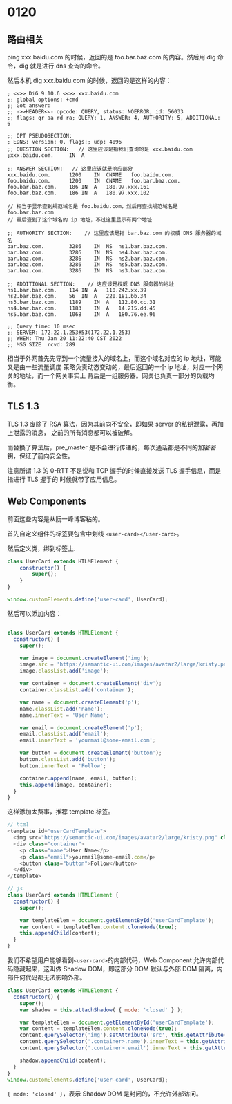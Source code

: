 # 0120    


## 路由相关

ping xxx.baidu.com 的时候，返回的是 foo.bar.baz.com 的内容。然后用 dig 命令，dig 就是进行 dns 查询的命令。   

然后本机 dig xxx.baidu.com 的时候，返回的是这样的内容：    


```
; <<>> DiG 9.10.6 <<>> xxx.baidu.com
;; global options: +cmd
;; Got answer:
;; ->>HEADER<<- opcode: QUERY, status: NOERROR, id: 56033
;; flags: qr aa rd ra; QUERY: 1, ANSWER: 4, AUTHORITY: 5, ADDITIONAL: 6

;; OPT PSEUDOSECTION:
; EDNS: version: 0, flags:; udp: 4096
;; QUESTION SECTION:   // 这里应该是指我们查询的是 xxx.baidu.com
;xxx.baidu.com.		IN	A

;; ANSWER SECTION:   // 这里应该就是响应部分
xxx.baidu.com.	    1200	IN	CNAME	foo.baidu.com.
foo.baidu.com.		1200	IN	CNAME	foo.bar.baz.com.
foo.bar.baz.com.	186	IN	A	180.97.xxx.161
foo.bar.baz.com.	186	IN	A	180.97.xxx.102

// 相当于显示查到规范域名是 foo.baidu.com，然后再查找规范域名是 foo.bar.baz.com
// 最后查到了这个域名的 ip 地址，不过这里显示有两个地址

;; AUTHORITY SECTION:    // 这里应该是指 bar.baz.com 的权威 DNS 服务器的域名
bar.baz.com.		3286	IN	NS	ns1.bar.baz.com.
bar.baz.com.		3286	IN	NS	ns4.bar.baz.com.
bar.baz.com.		3286	IN	NS	ns2.bar.baz.com.
bar.baz.com.		3286	IN	NS	ns5.bar.baz.com.
bar.baz.com.		3286	IN	NS	ns3.bar.baz.com.

;; ADDITIONAL SECTION:    // 这应该是权威 DNS 服务器的地址
ns1.bar.baz.com.	114	IN	A	110.242.xx.39
ns2.bar.baz.com.	56	IN	A	220.181.bb.34
ns3.bar.baz.com.	1189	IN	A	112.80.cc.31
ns4.bar.baz.com.	1183	IN	A	14.215.dd.45
ns5.bar.baz.com.	1068	IN	A	180.76.ee.96

;; Query time: 10 msec
;; SERVER: 172.22.1.253#53(172.22.1.253)
;; WHEN: Thu Jan 20 11:22:40 CST 2022
;; MSG SIZE  rcvd: 289
```    

相当于外网首先先导到一个流量接入的域名上，而这个域名对应的 ip 地址，可能又是由一些流量调度
策略负责动态变动的，最后返回的一个 ip 地址，对应一个网关的地址，而一个网关事实上
背后是一组服务器。网关也负责一部分的负载均衡。  


## TLS 1.3    

TLS 1.3 废除了 RSA 算法，因为其前向不安全，即如果 server 的私钥泄露，再加上泄露的消息，
之前的所有消息都可以被破解。   

而替换了算法后，pre_master 是不会进行传递的，每次通话都是不同的加密密钥，保证了前向安全性。   

注意所谓 1.3 的 0-RTT 不是说和 TCP 握手的时候直接发送 TLS 握手信息，而是指进行 TLS 握手的
时候就带了应用信息。   

## Web Components

前面这些内容是从阮一峰博客粘的。    

首先自定义组件的标签要包含中划线 `<user-card></user-card>`。    

然后定义类，绑到标签上.    

```js
class UserCard extends HTLMElement {
    constructor() {
        super();
    }
}

window.customElements.define('user-card', UserCard);
```     

然后可以添加内容：   

```js

class UserCard extends HTMLElement {
  constructor() {
    super();

    var image = document.createElement('img');
    image.src = 'https://semantic-ui.com/images/avatar2/large/kristy.png';
    image.classList.add('image');

    var container = document.createElement('div');
    container.classList.add('container');

    var name = document.createElement('p');
    name.classList.add('name');
    name.innerText = 'User Name';

    var email = document.createElement('p');
    email.classList.add('email');
    email.innerText = 'yourmail@some-email.com';

    var button = document.createElement('button');
    button.classList.add('button');
    button.innerText = 'Follow';

    container.append(name, email, button);
    this.append(image, container);
  }
}
```    

这样添加太费事，推荐 template 标签。   

```js
// html
<template id="userCardTemplate">
  <img src="https://semantic-ui.com/images/avatar2/large/kristy.png" class="image">
  <div class="container">
    <p class="name">User Name</p>
    <p class="email">yourmail@some-email.com</p>
    <button class="button">Follow</button>
  </div>
</template>

// js
class UserCard extends HTMLElement {
  constructor() {
    super();

    var templateElem = document.getElementById('userCardTemplate');
    var content = templateElem.content.cloneNode(true);
    this.appendChild(content);
  }
}  
```    

我们不希望用户能够看到`<user-card>`的内部代码，Web Component 允许内部代码隐藏起来，这叫做 Shadow DOM，即这部分 DOM 默认与外部 DOM 隔离，内部任何代码都无法影响外部。    

```js
class UserCard extends HTMLElement {
  constructor() {
    super();
    var shadow = this.attachShadow( { mode: 'closed' } );

    var templateElem = document.getElementById('userCardTemplate');
    var content = templateElem.content.cloneNode(true);
    content.querySelector('img').setAttribute('src', this.getAttribute('image'));
    content.querySelector('.container>.name').innerText = this.getAttribute('name');
    content.querySelector('.container>.email').innerText = this.getAttribute('email');

    shadow.appendChild(content);
  }
}
window.customElements.define('user-card', UserCard);
```    

`{ mode: 'closed' }`，表示 Shadow DOM 是封闭的，不允许外部访问。